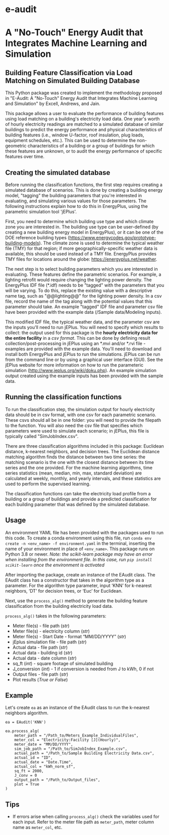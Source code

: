 # e-audit
# A "No-Touch" Energy Audit that Integrates Machine Learning and Simulation
## Building Feature Classification via Load Matching on Simulated Building Database

This Python package was created to implement the methodology proposed in "E-Audit: A "No-Touch" Energy Audit that Integrates Machine Learning and Simulation" by Excell, Andrews, and Jain. 

This package allows a user to evaluate the performance of building features using load matching on a building's electricity load data. One year's worth of hourly electricity readings are matched to a simulated database of similar buildings to predict the energy performance and physical characteristics of building features (i.e., window U-factor, roof insulation, plug loads, equipment schedules, etc.). This can be used to determine the non-geometric characteristics of a building or a group of buildings for which these features are unknown, or to audit the energy performance of specific features over time. 

## Creating the simulated database
Before running the classification functions, the first step requires creating a simulated database of scenarios. This is done by creating a building energy model, "tagging" the building parameters that you're interested in evaluating, and simulating various values for those parameters. The following instructions explain how to do this in EnergyPlus, using the parametric simulation tool 'jEPlus'.

First, you need to determine which building use type and which climate zone you are interested in. The building use type can be user-defined (by creating a new building energy model in EnergyPlus), or it can be one of the DOE reference building types (https://www.energycodes.gov/prototype-building-models). The climate zone is used to determine the typical weather file (TMY) for that region; if more geographically-specific weather data is available, this should be used instead of a TMY file. EnergyPlus provides TMY files for locations around the globe: https://energyplus.net/weather. 

The next step is to select building parameters which you are interested in evaluating. These features define the parametric scenarios. For example, a lighting retrofit would require changing the lighting power density. The EnergyPlus IDF file (*.idf) needs to be "tagged" with the parameters that you will be varying. To do this, replace the existing value with a descriptive name tag, such as "@@lighting@@" for the lighting power density. In a csv file, record the name of the tag along with the potential values that this parameter should take. An example "tagged" IDF file and parameter csv file have been provided with the example data (/Sample data/Modeling inputs). 

This modified IDF file, the typical weather data, and the parameter csv are the inputs you'll need to run jEPlus. You will need to specify which results to collect: the output used for this package is the **hourly electricity data for the entire facility** in a *csv format*. This can be done by defining result collection/post-processing in jEPlus using an *.mvi and/or *.rvi file - examples are provided with the example data. You'll need to download and install both EnergyPlus and jEPlus to run the simulations. jEPlus can be run from the command line or by using a graphical user interface (GUI). See the jEPlus website for more information on how to run the parameteric simulation (http://www.jeplus.org/wiki/doku.php). An example simulation output created using the example inputs has been provided with the sample data. 

## Running the classification functions
To run the classification step, the simulation output for hourly electricity data should be in csv format, with one csv for each parametric scenario. These csvs should all be in one folder: you will need to provide the filepath to the function. You will also need the csv file that specifies which parameters were used to simulate each scenario; in jEPlus, this file is typically called "SimJobIndex.csv". 

There are three classification algorithms included in this package: Euclidean distance, k-nearest neighbors, and decision trees. The Euclidean distance matching algorithm finds the distance between two time series: the matching scenario is the one with the closest distance between its time series and the one provided. For the machine learning algorithms, time series statistics (mean, median, min, max, standard deviation) are calculated at weekly, monthly, and yearly intervals, and these statistics are used to perform the supervised learning. 

The classification functions can take the electricity load profile from a building or a group of buildings and provide a predicted classification for each building parameter that was defined by the simulated database. 

## Usage
An environment YAML file has been provided with the packages used to run this code. To create a conda environment using this file, run `conda env create -n <env_name> -f environment.yaml` in the terminal, inserting the name of your environment in place of `<env_name>`. This package runs on Python 3.8 or newer. 
*Note: the scikit-learn package may have an error when installing from the environment file. In this case, run `pip install scikit-learn` once the environment is activated*

After importing the package, create an instance of the EAudit class. The EAudit class has a constructor that takes in the algorithm type as a parameter. For the algorithm type parameter, input ‘KNN’ for k-nearest neighbors, ‘DT’ for decision trees, or ‘Euc’ for Euclidean. 

Next, use the `process_alg()` method to generate the building feature classification from the building electricity load data. 

`process_alg()` takes in the following parameters: 
- Meter file(s) - file path (*str*)
- Meter file(s) - electricity column (*str*)
- Meter file(s) - Start Date - format “MM/DD/YYYY” (*str*)
- jEplus simulation file - file path (*str*)
- Actual data - file path (*str*)
- Actual data - building id (*str*)
- Actual data - date column (*str*)
- sq_ft (*int*) - square footage of simulated building
- J_conversion (*int*) - 1 if conversion is needed from J to kWh, 0 if not 
- Output files - file path (*str*) 
- Plot results (*True or False*) 

## Example 
Let's create `ea` as an instance of the EAudit class to run the k-nearest neighbors algorithm. 

    ea = EAudit('KNN')

    ea.process_alg(
        meter_path = "/Path_to/Meters_Example_IndividualFiles", 
        meter_col = "Electricity:Facility [J](Hourly)", 
        meter_date = "MM/DD/YYYY", 
        sim_job_path = "/Path_to/SimJobIndex_Example.csv", 
        actual_path = "/Path_to/Sample Building Electricity Data.csv", 
        actual_id = "ID", 
        actual_date = "Date.Time",
        actual_col = "kWh_norm_sf",
        sq_ft = 2000,
        J_conv = 0    
        output_path = "/Path_to/Output_files", 
        plot = True
    )

## Tips 

- If errors arise when calling `process_alg()` check the variables used for each input. Refer to the meter file path as `meter_path`, meter column name as `meter_col`, etc. 
